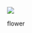 ﻿

[![](https://www.herokucdn.com/deploy/button.png)](https://heroku.com/deploy?template=https://github.com/appletree23/appletree.git)


flower

